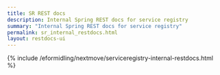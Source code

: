 ```yaml
---
title: SR REST docs
description: Internal Spring REST docs for service registry
summary: "Internal Spring REST docs for service registry"
permalink: sr_internal_restdocs.html
layout: restdocs-ui
---
```



{% include /eformidling/nextmove/serviceregistry-internal-restdocs.html %}


